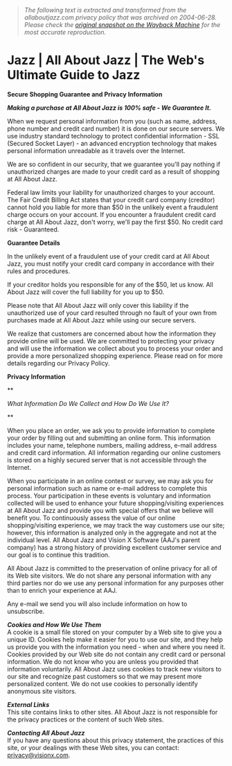 > *The following text is extracted and transformed from the allaboutjazz.com privacy policy that was archived on 2004-06-28. Please check the [original snapshot on the Wayback Machine](https://web.archive.org/web/20040628075010id_/http%3A//www.allaboutjazz.com/privacy.htm) for the most accurate reproduction.*

# Jazz | All About Jazz | The Web's Ultimate Guide to Jazz

  
**Secure Shopping Guarantee and Privacy Information**

**_Making a purchase at All About Jazz is 100% safe - We Guarantee It._**

When we request personal information from you (such as name, address, phone number and credit card number) it is done on our secure servers. We use industry standard technology to protect confidential information - SSL (Secured Socket Layer) - an advanced encryption technology that makes personal information unreadable as it travels over the Internet.

We are so confident in our security, that we guarantee you'll pay nothing if unauthorized charges are made to your credit card as a result of shopping at All About Jazz.

Federal law limits your liability for unauthorized charges to your account. The Fair Credit Billing Act states that your credit card company (creditor) cannot hold you liable for more than $50 in the unlikely event a fraudulent charge occurs on your account. If you encounter a fraudulent credit card charge at All About Jazz, don't worry, we'll pay the first $50. No credit card risk - Guaranteed. 

**Guarantee Details**

In the unlikely event of a fraudulent use of your credit card at All About Jazz, you must notify your credit card company in accordance with their rules and procedures.

If your creditor holds you responsible for any of the $50, let us know. All About Jazz will cover the full liability for you up to $50.

Please note that All About Jazz will only cover this liability if the unauthorized use of your card resulted through no fault of your own from purchases made at All About Jazz while using our secure servers.

We realize that customers are concerned about how the information they provide online will be used. We are committed to protecting your privacy and will use the information we collect about you to process your order and provide a more personalized shopping experience. Please read on for more details regarding our Privacy Policy.

**Privacy Information**

 **

_What Information Do We Collect and How Do We Use It?_

**

When you place an order, we ask you to provide information to complete your order by filling out and submitting an online form. This information includes your name, telephone numbers, mailing address, e-mail address and credit card information. All information regarding our online customers is stored on a highly secured server that is not accessible through the Internet.

When you participate in an online contest or survey, we may ask you for personal information such as name or e-mail address to complete this process. Your participation in these events is voluntary and information collected will be used to enhance your future shopping/visiting experiences at All About Jazz and provide you with special offers that we believe will benefit you. To continuously assess the value of our online shopping/visiting experience, we may track the way customers use our site; however, this information is analyzed only in the aggregate and not at the individual level. All About Jazz and Vision X Software (AAJ's parent company) has a strong history of providing excellent customer service and our goal is to continue this tradition. 

All About Jazz is committed to the preservation of online privacy for all of its Web site visitors. We do not share any personal information with any third parties nor do we use any personal information for any purposes other than to enrich your experience at AAJ. 

Any e-mail we send you will also include information on how to unsubscribe.

**_Cookies and How We Use Them_**  
A cookie is a small file stored on your computer by a Web site to give you a unique ID. Cookies help make it easier for you to use our site, and they help us provide you with the information you need - when and where you need it. Cookies provided by our Web site do not contain any credit card or personal information. We do not know who you are unless you provided that information voluntarily. All About Jazz uses cookies to track new visitors to our site and recognize past customers so that we may present more personalized content. We do not use cookies to personally identify anonymous site visitors. 

**_External Links_**   
This site contains links to other sites. All About Jazz is not responsible for the privacy practices or the content of such Web sites. 

**_Contacting All About Jazz_**   
If you have any questions about this privacy statement, the practices of this site, or your dealings with these Web sites, you can contact: [privacy@visionx.com](mailto:privacy@visionx.com). 
